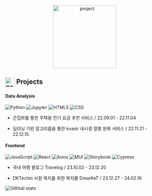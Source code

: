 <div style="text-align: center;">
  <img src="https://github.com/user-attachments/assets/4e0dd3e7-0a55-4659-9216-840dccd1aaf7" alt="project" width="200" height="200" style="vertical-align: middle;"/>
</div>

## <img src="https://github.com/user-attachments/assets/7bcf1319-2c96-41b0-b337-db19c45bbbdf" alt="project" width="30" height="30" style="vertical-align: middle;"/> Projects


#### Data Analysis
![Python](https://img.shields.io/badge/-Python-3776AB?style=flat-square&logo=python&logoColor=white) ![Jupyter](https://img.shields.io/badge/-Jupyter-F37626?style=flat-square&logo=jupyter&logoColor=white) ![HTML5](https://img.shields.io/badge/-HTML5-E34F26?style=flat-square&logo=html5&logoColor=white) ![CSS](https://img.shields.io/badge/-CSS-1572B6?style=flat-square&logo=css3&logoColor=white)

- 군집화를 통한 주택용 전기 요금 추천 서비스 / 22.09.01 - 22.11.04

- 딥러닝 기반 알고리즘을 통한 kvasir 내시경 질병 분류 서비스 / 22.11.21 - 22.12.15

#### Frontend
![JavaScript](https://img.shields.io/badge/-JavaScript-F7DF1E?style=flat-square&logo=javascript&logoColor=black) ![React](https://img.shields.io/badge/-React-61DAFB?style=flat-square&logo=react&logoColor=black) ![Axios](https://img.shields.io/badge/-Axios-5A29E3?style=flat-square&logo=axios&logoColor=white) ![MUI](https://img.shields.io/badge/-MUI-007FFF?style=flat-square&logo=mui&logoColor=white) ![Storybook](https://img.shields.io/badge/-Storybook-FF4785?style=flat-square&logo=storybook&logoColor=white) ![Cypress](https://img.shields.io/badge/-Cypress-17202C?style=flat-square&logo=cypress&logoColor=white)

- 국내 여행 블로그 Travelog / 23.10.02 - 23.12.20

- DKTechin 사원 복지를 위한 복지몰 DmarKeT / 23.12.27 - 24.02.16

![GitHub stats](https://github-readme-stats.vercel.app/api?username=kang-ye-jin&show_icons=true&title_color=FF6675&icon_color=FF6675&text_color=FFd2d7&bg_color=ffffff)

